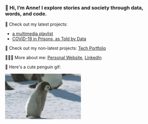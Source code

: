 ### 👋 Hi, I’m Anne! I explore stories and society through data, words, and code.

💖 Check out my latest projects:
- <a href="https://fibanneacci.github.io/multimedia-playlist/" target="_blank">a multimedia playlist</a>
- <a href="https://covid-prisons.herokuapp.com" target="_blank">COVID-19 in Prisons, as Told by Data</a>

🦕 Check out my non-latest projects: <a href="http://airtable.com/shrjpRlu09GBg6ivf" target="_blank">Tech Portfolio</a>

👩🏻‍💻 More about me: <a href="https://fibanneacci.github.io" target="_blank">Personal Website</a>, <a href="https://linkedin.com/fibanneacci" target="_blank">LinkedIn</a>

🐧 Here's a cute penguin gif:

<img src="https://github.com/fibanneacci/fibanneacci/blob/master/giphy.gif" width="250" height="150" />


<!--
**fibanneacci/fibanneacci** is a ✨ _special_ ✨ repository because its `README.md` (this file) appears on your GitHub profile.

Here are some ideas to get you started:

- 🔭 I’m currently working on ...
- 🌱 I’m currently learning ...
- 👯 I’m looking to collaborate on ...
- 🤔 I’m looking for help with ...
- 💬 Ask me about ...
- 📫 How to reach me: ...
- 😄 Pronouns: ...
- ⚡ Fun fact: ...
-->
